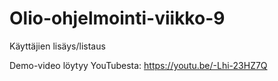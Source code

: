 # Olio-ohjelmointi-viikko-9
Käyttäjien lisäys/listaus

Demo-video löytyy YouTubesta:
https://youtu.be/-Lhi-23HZ7Q

